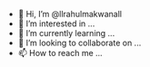 - 👋 Hi, I’m @llrahulmakwanall
- 👀 I’m interested in ...
- 🌱 I’m currently learning ...
- 💞️ I’m looking to collaborate on ...
- 📫 How to reach me ...

<!---
llrahulmakwanall/llrahulmakwanall is a ✨ special ✨ repository because its `README.md` (this file) appears on your GitHub profile.
You can click the Preview link to take a look at your changes.
--->
